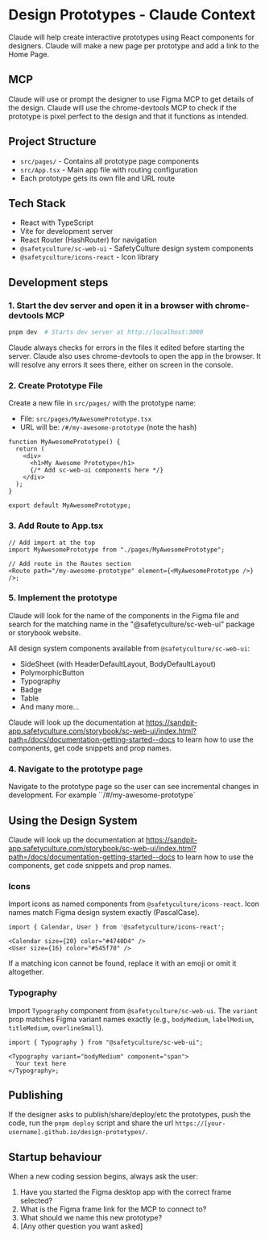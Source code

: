 # Design Prototypes - Claude Context

Claude will help create interactive prototypes using React components for designers.
Claude will make a new page per prototype and add a link to the Home Page.

## MCP

Claude will use or prompt the designer to use Figma MCP to get details of the design.
Claude will use the chrome-devtools MCP to check if the prototype is pixel perfect to the design and that it functions as intended.

## Project Structure

- `src/pages/` - Contains all prototype page components
- `src/App.tsx` - Main app file with routing configuration
- Each prototype gets its own file and URL route

## Tech Stack

- React with TypeScript
- Vite for development server
- React Router (HashRouter) for navigation
- `@safetyculture/sc-web-ui` - SafetyCulture design system components
- `@safetyculture/icons-react` - Icon library

## Development steps

### 1. Start the dev server and open it in a browser with chrome-devtools MCP

```bash
pnpm dev  # Starts dev server at http://localhost:3000
```

Claude always checks for errors in the files it edited before starting the server.
Claude also uses chrome-devtools to open the app in the browser. It will resolve any errors it sees there, either on screen in the console.

### 2. Create Prototype File

Create a new file in `src/pages/` with the prototype name:

- File: `src/pages/MyAwesomePrototype.tsx`
- URL will be: `/#/my-awesome-prototype` (note the hash)

```tsx
function MyAwesomePrototype() {
  return (
    <div>
      <h1>My Awesome Prototype</h1>
      {/* Add sc-web-ui components here */}
    </div>
  );
}

export default MyAwesomePrototype;
```

### 3. Add Route to App.tsx

```tsx
// Add import at the top
import MyAwesomePrototype from "./pages/MyAwesomePrototype";

// Add route in the Routes section
<Route path="/my-awesome-prototype" element={<MyAwesomePrototype />} />;
```

### 5. Implement the prototype

Claude will look for the name of the components in the Figma file and search for the matching name in the "@safetyculture/sc-web-ui"
package or storybook website.

All design system components available from `@safetyculture/sc-web-ui`:

- SideSheet (with HeaderDefaultLayout, BodyDefaultLayout)
- PolymorphicButton
- Typography
- Badge
- Table
- And many more...

Claude will look up the documentation at https://sandpit-app.safetyculture.com/storybook/sc-web-ui/index.html?path=/docs/documentation-getting-started--docs to learn how to use the components, get code snippets and prop names.

### 4. Navigate to the prototype page

Navigate to the prototype page so the user can see incremental changes in development. For example ``/#/my-awesome-prototype`

## Using the Design System

Claude will look up the documentation at https://sandpit-app.safetyculture.com/storybook/sc-web-ui/index.html?path=/docs/documentation-getting-started--docs to learn how to use the components, get code snippets and prop names.

### Icons

Import icons as named components from `@safetyculture/icons-react`. Icon names match Figma design system exactly (PascalCase).

```tsx
import { Calendar, User } from '@safetyculture/icons-react';

<Calendar size={20} color="#4740D4" />
<User size={16} color="#545f70" />
```

If a matching icon cannot be found, replace it with an emoji or omit it altogether.

### Typography

Import `Typography` component from `@safetyculture/sc-web-ui`. The `variant` prop matches Figma variant names exactly (e.g., `bodyMedium`, `labelMedium`, `titleMedium`, `overlineSmall`).

```tsx
import { Typography } from "@safetyculture/sc-web-ui";

<Typography variant="bodyMedium" component="span">
  Your text here
</Typography>;
```

## Publishing

If the designer asks to publish/share/deploy/etc the prototypes, push the code, run the `pnpm deploy` script and share the url `https://[your-username].github.io/design-prototypes/`.

## Startup behaviour

When a new coding session begins, always ask the user:

1. Have you started the Figma desktop app with the correct frame selected?
2. What is the Figma frame link for the MCP to connect to?
3. What should we name this new prototype?
4. [Any other question you want asked]
